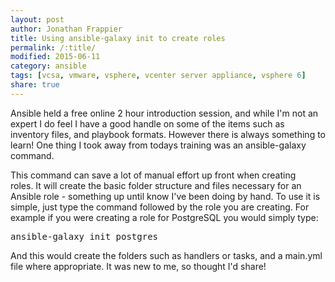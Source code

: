 ```yaml
---
layout: post
author: Jonathan Frappier
title: Using ansible-galaxy init to create roles
permalink: /:title/
modified: 2015-06-11
category: ansible
tags: [vcsa, vmware, vsphere, vcenter server appliance, vsphere 6]
share: true
---
```

Ansible held a free online 2 hour introduction session, and while I'm not an expert I do feel I have a good handle on some of the items such as inventory files, and playbook formats. However there is always something to learn! One thing I took away from todays training was an ansible-galaxy command.

This command can save a lot of manual effort up front when creating roles. It will create the basic folder structure and files necessary for an Ansible role - something up until know I've been doing by hand. To use it is simple, just type the command followed by the role you are creating. For example if you were creating a role for PostgreSQL you would simply type:
<pre>ansible-galaxy init postgres</pre>
And this would create the folders such as handlers or tasks, and a main.yml file where appropriate. It was new to me, so thought I'd share!